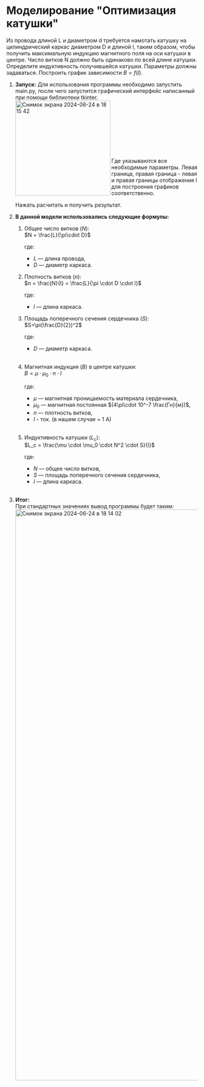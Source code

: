 # Моделирование "Оптимизация катушки"
Из провода длиной L и диаметром d требуется намотать катушку на цилиндрический каркас диаметром D и длиной l, таким образом, чтобы получить максимальную индукцию магнитного поля на оси катушки в центре. Число витков N должно быть одинаково по всей длине катушки. Определите индуктивность получившейся катушки. Параметры должны задаваться. Построить график зависимости $B=f(l)$.

1. **Запуск:**
   Для использования программы необходимо запустить main.py, после чего запустится графический интерфейс написанный при помощи библиотеки tkinter.
<br><img width="250" alt="Снимок экрана 2024-06-24 в 18 15 42" src="https://github.com/StasaoSan/mod_katushka/assets/113228941/67ccad42-65e7-460a-acc6-834b920da33d" align="left"><br><br><br><br><br><br><br><br>

   Где указываются все необходимые параметры.
   Левая граница, правая граница - левая и правая границы отображения l для построения графиков соответственно.

   Нажать расчитать и получить результат.

2. **В данной модели использовались следующие формулы:**
   1. Общее число витков $(N)$:<br>
    $N = \frac{L}{\pi\cdot D}$
   
       где:
       - $L$ — длина провода,<br>
       - $D$ — диаметр каркаса.
   
   2. Плотность витков $(n)$:<br>
    $n = \frac{N}{l} = \frac{L}{\pi \cdot D \cdot l}$

      где:
       - $l$ — длина каркаса.
      
   3. Площадь поперечного сечения сердечника $(S)$:<br>
    $S=\pi(\frac{D}{2})^2$

       где:
       - $D$ — диаметр каркаса.
       <br>
    
   4. Магнитная индукция $(B)$ в центре катушки: <br>
    $B = \mu \cdot \mu_0 \cdot n \cdot I$
   
      где:
       - $\mu$ — магнитная проницаемость материала сердечника,<br>
       - $\mu_0$ — магнитная постоянная $(4\pi\cdot 10^-7 \frac{Гн}{м})$,<br>
       - $n$ — плотность витков,<br>
       - $I$ - ток. (в нашем случае = 1 А)
      <br>

   5. Индуктивность катушки $(L_c)$:<br>
    $L_c = \frac{\mu \cdot \mu_0 \cdot N^2 \cdot S}{l}$

      где:
        - $N$ — общее число витков,<br>
        - $S$ — площадь поперечного сечения сердечника,<br>
        - $l$ — длина каркаса.
    <br><br>
4. **Итог:** <br>
   При стандартных значениях вывод программы будет таким:
   <br><img width="1503" alt="Снимок экрана 2024-06-24 в 18 14 02" src="https://github.com/StasaoSan/mod_katushka/assets/113228941/14abd028-aa82-4c51-bf44-488306d1850c"><br>
